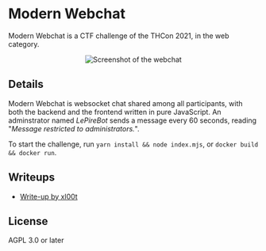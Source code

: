 # Modern Webchat

Modern Webchat is a CTF challenge of the THCon 2021, in the web category.

<p align="center">
  <img src="https://repository-images.githubusercontent.com/376723515/9857af00-ccf1-11eb-863f-33d87d94ca9f" alt="Screenshot of the webchat">
</p>

## Details

Modern Webchat is websocket chat shared among all participants, with both the backend and the frontend written in pure JavaScript. An adminstrator named *LePireBot* sends a message every 60 seconds, reading "*Message restricted to administrators.*".

To start the challenge, run `yarn install && node index.mjs`, or `docker build && docker run`.

## Writeups

* [Write-up by xl00t](https://github.com/xl00t/THCon21/blob/main/Modern%20Webchat.md)

## License

AGPL 3.0 or later
